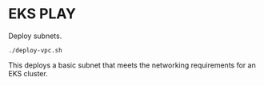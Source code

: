 # EKS PLAY

Deploy subnets.

```./deploy-vpc.sh```

This deploys a basic subnet that meets the networking requirements for an EKS cluster.

